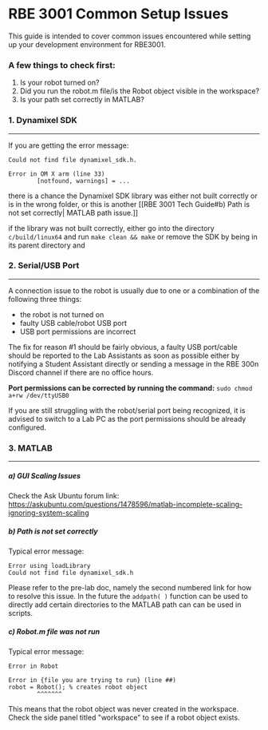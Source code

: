 # RBE 3001 Common Setup Issues

This guide is intended to cover common issues encountered while setting up your development environment for RBE3001. 
### A few things to check first:
1.  Is your robot turned on?
2. Did you run the robot.m file/is the Robot object visible in the workspace?
3. Is your path set correctly in MATLAB?
### 1. Dynamixel SDK
___
If you are getting the error message:
```
Could not find file dynamixel_sdk.h.

Error in OM X arm (line 33)
		[notfound, warnings] = ...
```
there is a chance the Dynamixel SDK library was either not built correctly or is in the wrong folder, or this is another [[RBE 3001 Tech Guide#b) Path is not set correctly| MATLAB path issue.]]

if the library was not built correctly, either go into the directory `c/build/linux64` and run `make clean && make` or remove the SDK by being in its parent directory and 
### 2. Serial/USB Port
---
A connection issue to the robot is usually due to one or a combination of the following three things:
- the robot is not turned on
- faulty USB cable/robot USB port
- USB port permissions are incorrect

The fix for reason #1 should be fairly obvious, a faulty USB port/cable should be reported to the Lab Assistants as soon as possible either by notifying a Student Assistant directly or sending a message in the RBE 300n Discord channel if there are no office hours.

**Port permissions can be corrected by running the command:** `sudo chmod a+rw /dev/ttyUSB0`

If you are still struggling with the robot/serial port being recognized, it is advised to switch to a Lab PC as the port permissions should be already configured.
### 3. MATLAB
---
##### a) GUI Scaling Issues
Check the Ask Ubuntu forum link:
https://askubuntu.com/questions/1478596/matlab-incomplete-scaling-ignoring-system-scaling
##### b) Path is not set correctly
Typical error message:
```
Error using loadLibrary
Could not find file dynamixel_sdk.h
```
 Please refer to the pre-lab doc, namely the second numbered link for how to resolve this issue.
In the future the `addpath( )` function can be used to directly add certain directories to the MATLAB path can can be used in scripts.
##### c)  Robot.m file was not run
Typical error message:
```
Error in Robot

Error in {file you are trying to run} (line ##)
robot = Robot(); % creates robot object
        ^^^^^^^
```

This means that the robot object was never created in the workspace. Check the side panel titled "workspace" to see if a robot object exists.

